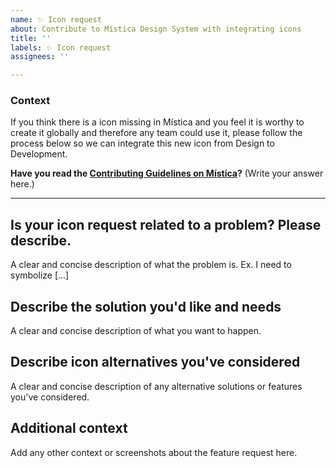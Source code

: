 ```yaml
---
name: ✨ Icon request
about: Contribute to Mística Design System with integrating icons
title: ''
labels: ✨ Icon request
assignees: ''

---
```

<!-- _English or spanish is ok._ -->

### Context
If you think there is a icon missing in Mística and you feel it is worthy to create it globally and therefore any team could use it, please follow the process below so we can integrate this new icon from Design to Development.

**Have you read the [Contributing Guidelines on Mística](https://brandfactory.telefonica.com/document/1846#/contribute-to-mistica/components-request)?**
(Write your answer here.)

---

## Is your icon request related to a problem? Please describe.
A clear and concise description of what the problem is. Ex. I need to symbolize [...]

## Describe the solution you'd like and needs
A clear and concise description of what you want to happen.

## Describe icon alternatives you've considered
A clear and concise description of any alternative solutions or features you've considered.

## Additional context
Add any other context or screenshots about the feature request here.
